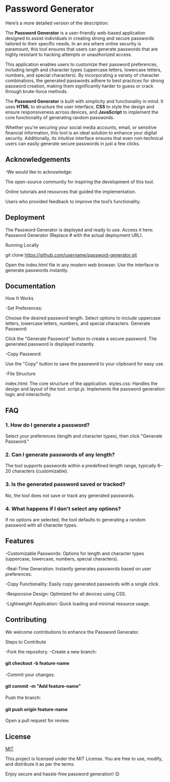 
# Password Generator

Here’s a more detailed version of the description:  

The **Password Generator** is a user-friendly web-based application designed to assist individuals in creating strong and secure passwords tailored to their specific needs. In an era where online security is paramount, this tool ensures that users can generate passwords that are highly resistant to hacking attempts or unauthorized access.  

This application enables users to customize their password preferences, including length and character types (uppercase letters, lowercase letters, numbers, and special characters). By incorporating a variety of character combinations, the generated passwords adhere to best practices for strong password creation, making them significantly harder to guess or crack through brute-force methods.  

The **Password Generator** is built with simplicity and functionality in mind. It uses **HTML** to structure the user interface, **CSS** to style the design and ensure responsiveness across devices, and **JavaScript** to implement the core functionality of generating random passwords.  

Whether you're securing your social media accounts, email, or sensitive financial information, this tool is an ideal solution to enhance your digital security. Additionally, its intuitive interface ensures that even non-technical users can easily generate secure passwords in just a few clicks.


## Acknowledgements

 -We would like to acknowledge:

The open-source community for inspiring the development of this tool.

Online tutorials and resources that guided the implementation.

Users who provided feedback to improve the tool’s functionality.


## Deployment

The Password Generator is deployed and ready to use. Access it here: Password Generator (Replace # with the actual deployment URL).

Running Locally

git clone https://github.com/username/password-generator.git  

Open the index.html file in any modern web browser.
Use the interface to generate passwords instantly.

## Documentation

How It Works

-Set Preferences:

Choose the desired password length.
Select options to include uppercase letters, lowercase letters, numbers, and special characters.
Generate Password:

Click the "Generate Password" button to create a secure password.
The generated password is displayed instantly.

-Copy Password:

Use the "Copy" button to save the password to your clipboard for easy use.

-File Structure

index.html: The core structure of the application.
styles.css: Handles the design and layout of the tool.
script.js: Implements the password generation logic and interactivity.

## FAQ

### 1. How do I generate a password?
Select your preferences (length and character types), then click "Generate Password."

### 2. Can I generate passwords of any length?
The tool supports passwords within a predefined length range, typically 6–20 characters (customizable).

### 3. Is the generated password saved or tracked?
No, the tool does not save or track any generated passwords.

### 4. What happens if I don't select any options?
If no options are selected, the tool defaults to generating a random password with all character types.
## Features

-Customizable Passwords:
Options for length and character types (uppercase, lowercase, numbers, special characters).

-Real-Time Generation:
Instantly generates passwords based on user preferences.

-Copy Functionality:
Easily copy generated passwords with a single click.

-Responsive Design:
Optimized for all devices using CSS.

-Lightweight Application:
Quick loading and minimal resource usage.
## Contributing

We welcome contributions to enhance the Password Generator.

Steps to Contribute

-Fork the repository.
-Create a new branch:

#### git checkout -b feature-name  
 
-Commit your changes:

#### git commit -m "Add feature-name"  

Push the branch:

#### git push origin feature-name 
 
Open a pull request for review.

## License

[MIT](https://choosealicense.com/licenses/mit/)

This project is licensed under the MIT License. You are free to use, modify, and distribute it as per the terms.

Enjoy secure and hassle-free password generation! 😊

